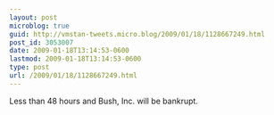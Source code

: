 ```yaml
---
layout: post
microblog: true
guid: http://vmstan-tweets.micro.blog/2009/01/18/1128667249.html
post_id: 3053007
date: 2009-01-18T13:14:53-0600
lastmod: 2009-01-18T13:14:53-0600
type: post
url: /2009/01/18/1128667249.html
---
```

Less than 48 hours and Bush, Inc. will be bankrupt.
